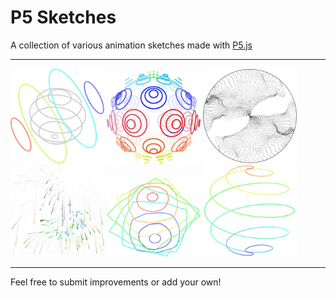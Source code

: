 # P5 Sketches

A collection of various animation sketches made with [P5.js](https://p5js.org/)

---

<img src="images/circles.jpg" alt="drawing" width="150" />
<img src="images/circles2.jpg" alt="drawing" width="150" />
<img src="images/noise.jpg" alt="drawing" width="150" />
<img src="images/fireworks.jpg" alt="drawing" width="150" />
<img src="images/squircles.jpg" alt="drawing" width="150" />
<img src="images/twist.jpg" alt="drawing" width="150" />

---

Feel free to submit improvements or add your own!